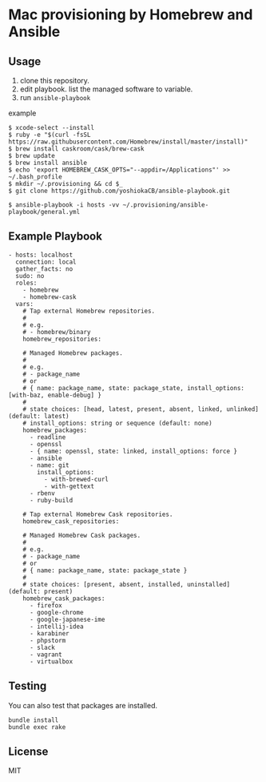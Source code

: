 Mac provisioning by Homebrew and Ansible
========================================


Usage
-----

1. clone this repository.
2. edit playbook. list the managed software to variable.
3. run `ansible-playbook`

example
```
$ xcode-select --install
$ ruby -e "$(curl -fsSL https://raw.githubusercontent.com/Homebrew/install/master/install)"
$ brew install caskroom/cask/brew-cask
$ brew update
$ brew install ansible
$ echo 'export HOMEBREW_CASK_OPTS="--appdir=/Applications"' >> ~/.bash_profile
$ mkdir ~/.provisioning && cd $_
$ git clone https://github.com/yoshiokaCB/ansible-playbook.git
```

```
$ ansible-playbook -i hosts -vv ~/.provisioning/ansible-playbook/general.yml
```


Example Playbook
----------------

```
- hosts: localhost
  connection: local
  gather_facts: no
  sudo: no
  roles:
    - homebrew
    - homebrew-cask
  vars:
    # Tap external Homebrew repositories.
    #
    # e.g.
    # - homebrew/binary
    homebrew_repositories:

    # Managed Homebrew packages.
    #
    # e.g.
    # - package_name
    # or
    # { name: package_name, state: package_state, install_options: [with-baz, enable-debug] }
    #
    # state choices: [head, latest, present, absent, linked, unlinked] (default: latest)
    # install_options: string or sequence (default: none)
    homebrew_packages:
      - readline
      - openssl
      - { name: openssl, state: linked, install_options: force }
      - ansible
      - name: git
        install_options:
          - with-brewed-curl
          - with-gettext
      - rbenv
      - ruby-build

    # Tap external Homebrew Cask repositories.
    homebrew_cask_repositories:

    # Managed Homebrew Cask packages.
    #
    # e.g.
    # - package_name
    # or
    # { name: package_name, state: package_state }
    #
    # state choices: [present, absent, installed, uninstalled] (default: present)
    homebrew_cask_packages:
      - firefox
      - google-chrome
      - google-japanese-ime
      - intellij-idea
      - karabiner
      - phpstorm
      - slack
      - vagrant
      - virtualbox
```


Testing
-------

You can also test that packages are installed.

```
bundle install
bundle exec rake
```


License
-------

MIT
